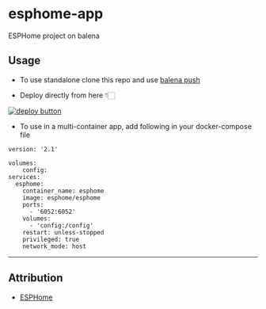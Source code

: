 # esphome-app

ESPHome project on balena
## Usage 

- To use standalone clone this repo and use [balena push](https://www.balena.io/docs/learn/deploy/deployment/#balena-push)

- Deploy directly from here 👇🏻

[![deploy button](https://balena.io/deploy.svg)](https://dashboard.balena-cloud.com/deploy?repoUrl=https://github.com/iayanpahwa/esphome-app)


- To use in a multi-container app, add following in your docker-compose file

```
version: '2.1'

volumes:
    config:
services:
  esphome:
    container_name: esphome
    image: esphome/esphome
    ports:
      - '6052:6052'
    volumes:
      - 'config:/config'
    restart: unless-stopped
    privileged: true
    network_mode: host
 ``` 
---------
## Attribution

* [ESPHome](http://esphome.io)
